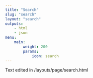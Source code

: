 ```yaml
---
title: "Search"
slug: "search"
layout: "search"
outputs:
    - html
    - json
menu:
    main:
        weight: 200
        params: 
            icon: search
---
```


Text edited in /layouts/page/search.html
